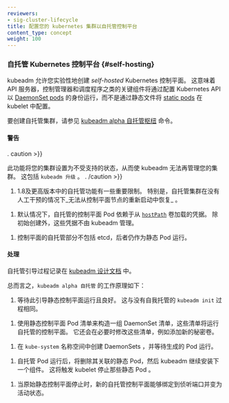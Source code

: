 ```yaml
---
reviewers:
- sig-cluster-lifecycle
title: 配置您的 kubernetes 集群以自托管控制平台
content_type: concept
weight: 100
---
```

<!--
---
reviewers:
- sig-cluster-lifecycle
title: Configuring your kubernetes cluster to self-host the control plane
content_type: concept
weight: 100
---
-->

<!-- overview -->

<!--
### Self-hosting the Kubernetes control plane {#self-hosting}
-->
### 自托管 Kubernetes 控制平台 {#self-hosting}

<!--
kubeadm allows you to experimentally create a _self-hosted_ Kubernetes control
plane. This means that key components such as the API server, controller
manager, and scheduler run as [DaemonSet pods](/docs/concepts/workloads/controllers/daemonset/)
configured via the Kubernetes API instead of [static pods](/docs/tasks/administer-cluster/static-pod/)
configured in the kubelet via static files.
-->
kubeadm 允许您实验性地创建 _self-hosted_ Kubernetes 控制平面。
这意味着 API 服务器，控制管理器和调度程序之类的关键组件将通过配置 Kubernetes API 以 [DaemonSet pods](/docs/concepts/workloads/controllers/daemonset/) 的身份运行，而不是通过静态文件将 [static pods](/docs/tasks/administer-cluster/static-pod/) 在 kubelet 中配置。

<!--
To create a self-hosted cluster see the
[kubeadm alpha selfhosting pivot](/docs/reference/setup-tools/kubeadm/kubeadm-alpha/#cmd-selfhosting) command.
-->
要创建自托管集群，请参见 [kubeadm alpha 自托管枢纽](/docs/reference/setup-tools/kubeadm/kubeadm-alpha/#cmd-selfhosting) 命令。



<!-- body -->

<!--
#### Caveats
-->
#### 警告

. caution >}}
<!--
This feature pivots your cluster into an unsupported state, rendering kubeadm unable
to manage you cluster any longer. This includes `kubeadm upgrade`.
-->
此功能将您的集群设置为不受支持的状态，从而使 kubeadm 无法再管理您的集群。
这包括 `kubeadm 升级` 。
. /caution >}}

<!--
1. Self-hosting in 1.8 and later has some important limitations. In particular, a
    self-hosted cluster _cannot recover from a reboot of the control-plane node_
    without manual intervention.
-->
1. 1.8及更高版本中的自托管功能有一些重要限制。
特别是，自托管集群在没有人工干预的情况下_无法从控制平面节点的重新启动中恢复_ 。

<!--
1. By default, self-hosted control plane Pods rely on credentials loaded from
    [`hostPath`](/docs/concepts/storage/volumes/#hostpath)
    volumes. Except for initial creation, these credentials are not managed by
    kubeadm.
-->
1. 默认情况下，自托管的控制平面 Pod 依赖于从  [`hostPath`](/docs/concepts/storage/volumes/#hostpath) 卷加载的凭据。
除初始创建外，这些凭据不由 kubeadm 管理。

<!--
1. The self-hosted portion of the control plane does not include etcd,
    which still runs as a static Pod.
-->
1. 控制平面的自托管部分不包括 etcd，后者仍作为静态 Pod 运行。

<!--
#### Process
-->
#### 处理

<!--
The self-hosting bootstrap process is documented in the [kubeadm design
document](https://github.com/kubernetes/kubeadm/blob/master/docs/design/design_v1.9.md#optional-self-hosting).
-->
自托管引导过程记录在 [kubeadm 设计文档](https://github.com/kubernetes/kubeadm/blob/master/docs/design/design_v1.9.md#optional-self-hosting) 中。

<!--
In summary, `kubeadm alpha selfhosting` works as follows:
-->
总而言之，`kubeadm alpha 自托管` 的工作原理如下：

<!--
  1. Waits for this bootstrap static control plane to be running and

    healthy. This is identical to the `kubeadm init` process without self-hosting.
-->
  1. 等待此引导静态控制平面运行且良好。
     这与没有自我托管的 `kubeadm init` 过程相同。
<!--
  1. Uses the static control plane Pod manifests to construct a set of

    DaemonSet manifests that will run the self-hosted control plane.
    It also modifies these manifests where necessary, for example adding new volumes
    for secrets.
-->
  1. 使用静态控制平面 Pod 清单来构造一组 DaemonSet 清单，这些清单将运行自托管的控制平面。
     它还会在必要时修改这些清单，例如添加新的秘密卷。

<!--
  1. Creates DaemonSets in the `kube-system` namespace and waits for the
     resulting Pods to be running.
-->
  1. 在 `kube-system` 名称空间中创建 DaemonSets ，并等待生成的 Pod 运行。

<!--
  1. Once self-hosted Pods are operational, their associated static Pods are deleted
     and kubeadm moves on to install the next component. This triggers kubelet to
     stop those static Pods.
-->
 1. 自托管 Pod 运行后，将删除其关联的静态 Pod，然后 kubeadm 继续安装下一个组件。
    这将触发 kubelet 停止那些静态 Pod 。

<!--
  1. When the original static control plane stops, the new self-hosted control

    plane is able to bind to listening ports and become active.
-->
  1. 当原始静态控制平面停止时，新的自托管控制平面能够绑定到侦听端口并变为活动状态。



